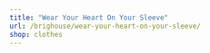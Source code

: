 ```yaml
---
title: "Wear Your Heart On Your Sleeve"
url: /brighouse/wear-your-heart-on-your-sleeve/
shop: clothes
---
```

